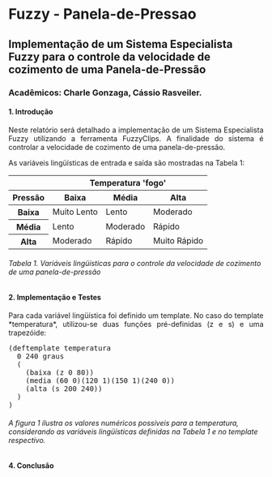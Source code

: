 # Fuzzy - Panela-de-Pressao

## Implementação de um Sistema Especialista Fuzzy para o controle da velocidade de cozimento de uma Panela-de-Pressão
### Acadêmicos: Charle Gonzaga, Cássio Rasveiler.

#### 1. Introdução
<p align="justify">
Neste relatório será detalhado a implementação de um Sistema Especialista Fuzzy utilizando a
ferramenta FuzzyClips. A finalidade do sistema é controlar a velocidade de cozimento de uma panela-de-pressão.
</p>
<p align="justify">
As variáveis lingüísticas de entrada e saída são mostradas na Tabela 1:
</p>

<table>
  <thead>
    <tr>
      <th></th>
      <th colspan='3'>Temperatura 'fogo'</th>
    </tr>
    <tr>
      <th>Pressão</th>
      <th>Baixa</th>
      <th>Média</th>
      <th>Alta</th>
    </tr>
  </thead>
  <tbody>
    <tr>
      <th>Baixa</th>
      <td>Muito Lento</td>
      <td>Lento</td>
      <td>Moderado</td>
    </tr>
    <tr>
      <th>Média</th>
      <td>Lento</td>
      <td>Moderado</td>
      <td>Rápido</td>
    </tr>
    <tr>
      <th>Alta</th>
      <td>Moderado</td>
      <td>Rápido</td>
      <td>Muito Rápido</td>
    </tr>
  </tbody>
</table>

###### *Tabela 1. Variáveis lingüísticas para o controle da velocidade de cozimento de uma panela-de-pressão*

#### 2. Implementação e Testes
<p align="justify">
Para cada variável lingüística foi definido um template. No caso do template *temperatura*, utilizou-se
duas funções pré-definidas (z e s) e uma trapezóide:
</p>
<pre>
(deftemplate temperatura
  0 240 graus
  (
    (baixa (z 0 80))
    (media (60 0)(120 1)(150 1)(240 0))
    (alta (s 200 240))
  )
)
</pre>

###### *A figura 1 ilustra os valores numéricos possíveis para a temperatura, considerando as variáveis lingüísticas definidas na Tabela 1 e no template respectivo.*

#### 4. Conclusão
